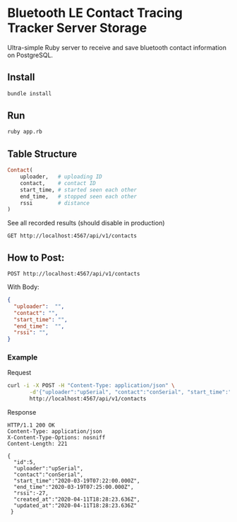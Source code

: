 # Bluetooth LE Contact Tracing Tracker Server Storage

Ultra-simple Ruby server to receive and save bluetooth contact information on PostgreSQL. 

## Install

```bash
bundle install 
```

## Run

```bash
ruby app.rb
```

## Table Structure

```ruby
Contact(
    uploader,   # uploading ID
    contact,    # contact ID
    start_time, # started seen each other
    end_time,   # stopped seen each other
    rssi        # distance
)
```

See all recorded results (should disable in production)

```
GET http://localhost:4567/api/v1/contacts
```

## How to Post:

```
POST http://localhost:4567/api/v1/contacts
````

With Body:

```json
{ 
  "uploader":  "",
  "contact": "",
  "start_time": "",
  "end_time":  "",
  "rssi": "",
}
````

### Example

Request

```bash
curl -i -X POST -H "Content-Type: application/json" \
       -d'{"uploader":"upSerial", "contact":"conSerial", "start_time":"2020-03-19T07:22Z", "end_time":"2020-03-19T07:25Z", "rssi":-27}'\
       http://localhost:4567/api/v1/contacts
```

Response

```
HTTP/1.1 200 OK
Content-Type: application/json
X-Content-Type-Options: nosniff
Content-Length: 221

{ 
  "id":5, 
  "uploader":"upSerial",
  "contact":"conSerial",
  "start_time":"2020-03-19T07:22:00.000Z",
  "end_time":"2020-03-19T07:25:00.000Z",
  "rssi":-27,
  "created_at":"2020-04-11T18:28:23.636Z",
  "updated_at":"2020-04-11T18:28:23.636Z"
 }
````
